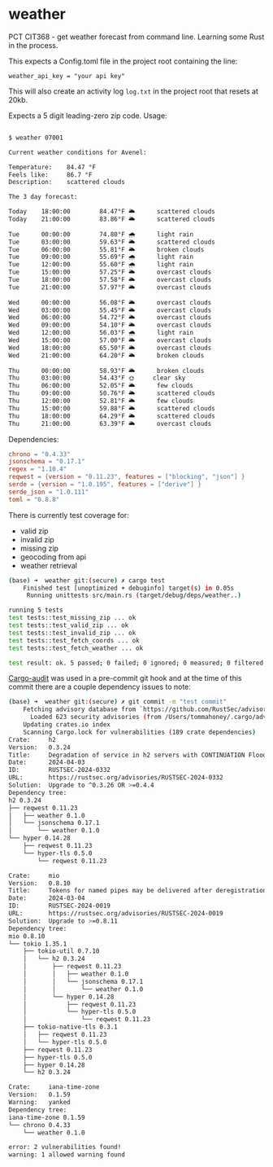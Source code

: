 # weather
PCT CIT368 - get weather forecast from command line. Learning some Rust in the process.

This expects a Config.toml file in the project root containing the line:

```weather_api_key = "your api key"```

This will also create an activity log `log.txt` in the project root that resets at 20kb. 


Expects a 5 digit leading-zero zip code. Usage: 

```bash

$ weather 07001

Current weather conditions for Avenel:

Temperature:    84.47 °F
Feels like:     86.7 °F
Description:    scattered clouds

The 3 day forecast:

Today    18:00:00        84.47°F 🌥️      scattered clouds
Today    21:00:00        83.86°F 🌥️      scattered clouds
 
Tue      00:00:00        74.80°F 🌧️      light rain
Tue      03:00:00        59.63°F 🌥️      scattered clouds
Tue      06:00:00        55.81°F 🌥️      broken clouds
Tue      09:00:00        55.69°F 🌧️      light rain
Tue      12:00:00        55.60°F 🌧️      light rain
Tue      15:00:00        57.25°F 🌥️      overcast clouds
Tue      18:00:00        57.58°F 🌥️      overcast clouds
Tue      21:00:00        57.97°F 🌥️      overcast clouds
 
Wed      00:00:00        56.08°F 🌥️      overcast clouds
Wed      03:00:00        55.45°F 🌥️      overcast clouds
Wed      06:00:00        54.72°F 🌥️      overcast clouds
Wed      09:00:00        54.10°F 🌥️      overcast clouds
Wed      12:00:00        56.03°F 🌧️      light rain
Wed      15:00:00        57.00°F 🌥️      overcast clouds
Wed      18:00:00        65.50°F 🌥️      overcast clouds
Wed      21:00:00        64.20°F 🌥️      broken clouds
 
Thu      00:00:00        58.93°F 🌥️      broken clouds
Thu      03:00:00        54.43°F 🌞     clear sky
Thu      06:00:00        52.05°F 🌥️      few clouds
Thu      09:00:00        50.76°F 🌥️      scattered clouds
Thu      12:00:00        52.81°F 🌥️      few clouds
Thu      15:00:00        59.88°F 🌥️      scattered clouds
Thu      18:00:00        64.29°F 🌥️      scattered clouds
Thu      21:00:00        63.39°F 🌥️      overcast clouds

```

Dependencies:

```toml
chrono = "0.4.33"
jsonschema = "0.17.1"
regex = "1.10.4"
reqwest = {version = "0.11.23", features = ["blocking", "json"] }
serde = {version = "1.0.195", features = ["derive"] }
serde_json = "1.0.111"
toml = "0.8.8"

```

There is currently test coverage for:
- valid zip
- invalid zip
- missing zip
- geocoding from api
- weather retrieval

```bash
(base) ➜  weather git:(secure) ✗ cargo test
    Finished test [unoptimized + debuginfo] target(s) in 0.05s
     Running unittests src/main.rs (target/debug/deps/weather..)

running 5 tests
test tests::test_missing_zip ... ok
test tests::test_valid_zip ... ok
test tests::test_invalid_zip ... ok
test tests::test_fetch_coords ... ok
test tests::test_fetch_weather ... ok

test result: ok. 5 passed; 0 failed; 0 ignored; 0 measured; 0 filtered out; finished in 0.40s
```

[Cargo-audit](https://docs.rs/cargo-audit/latest/cargo_audit/) was used in a pre-commit git hook and at the time of this commit there are a couple dependency issues to note:

```bash
(base) ➜  weather git:(secure) ✗ git commit -m "test commit"
    Fetching advisory database from `https://github.com/RustSec/advisory-db.git`
      Loaded 623 security advisories (from /Users/tommahoney/.cargo/advisory-db)
    Updating crates.io index
    Scanning Cargo.lock for vulnerabilities (189 crate dependencies)
Crate:     h2
Version:   0.3.24
Title:     Degradation of service in h2 servers with CONTINUATION Flood
Date:      2024-04-03
ID:        RUSTSEC-2024-0332
URL:       https://rustsec.org/advisories/RUSTSEC-2024-0332
Solution:  Upgrade to ^0.3.26 OR >=0.4.4
Dependency tree:
h2 0.3.24
├── reqwest 0.11.23
│   ├── weather 0.1.0
│   └── jsonschema 0.17.1
│       └── weather 0.1.0
└── hyper 0.14.28
    ├── reqwest 0.11.23
    └── hyper-tls 0.5.0
        └── reqwest 0.11.23

Crate:     mio
Version:   0.8.10
Title:     Tokens for named pipes may be delivered after deregistration
Date:      2024-03-04
ID:        RUSTSEC-2024-0019
URL:       https://rustsec.org/advisories/RUSTSEC-2024-0019
Solution:  Upgrade to >=0.8.11
Dependency tree:
mio 0.8.10
└── tokio 1.35.1
    ├── tokio-util 0.7.10
    │   └── h2 0.3.24
    │       ├── reqwest 0.11.23
    │       │   ├── weather 0.1.0
    │       │   └── jsonschema 0.17.1
    │       │       └── weather 0.1.0
    │       └── hyper 0.14.28
    │           ├── reqwest 0.11.23
    │           └── hyper-tls 0.5.0
    │               └── reqwest 0.11.23
    ├── tokio-native-tls 0.3.1
    │   ├── reqwest 0.11.23
    │   └── hyper-tls 0.5.0
    ├── reqwest 0.11.23
    ├── hyper-tls 0.5.0
    ├── hyper 0.14.28
    └── h2 0.3.24

Crate:     iana-time-zone
Version:   0.1.59
Warning:   yanked
Dependency tree:
iana-time-zone 0.1.59
└── chrono 0.4.33
    └── weather 0.1.0

error: 2 vulnerabilities found!
warning: 1 allowed warning found
```